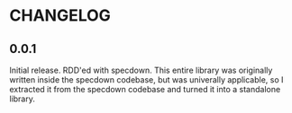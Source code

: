 CHANGELOG
====================

0.0.1
----------

Initial release. RDD'ed with specdown. This entire library was originally written inside the specdown codebase, but was univerally applicable, so I extracted it from the specdown codebase and turned it into a standalone library.

